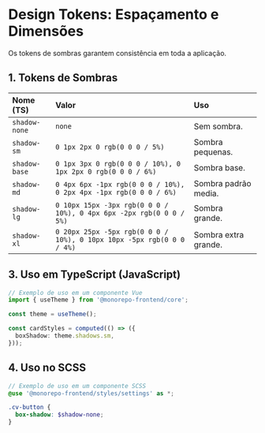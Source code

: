 # Design Tokens: Espaçamento e Dimensões

Os tokens de sombras garantem consistência em toda a aplicação.

## 1. Tokens de Sombras

| Nome (TS)     | Valor                                                                 | Uso                  |
| :------------ | :-------------------------------------------------------------------- | :------------------- |
| `shadow-none` | `none`                                                                | Sem sombra.          |
| `shadow-sm`   | `0 1px 2px 0 rgb(0 0 0 / 5%)`                                         | Sombra pequenas.     |
| `shadow-base` | `0 1px 3px 0 rgb(0 0 0 / 10%), 0 1px 2px 0 rgb(0 0 0 / 6%)`           | Sombra base.         |
| `shadow-md`   | `0 4px 6px -1px rgb(0 0 0 / 10%), 0 2px 4px -1px rgb(0 0 0 / 6%)`     | Sombra padrão media. |
| `shadow-lg`   | `0 10px 15px -3px rgb(0 0 0 / 10%), 0 4px 6px -2px rgb(0 0 0 / 5%)`   | Sombra grande.       |
| `shadow-xl`   | `0 20px 25px -5px rgb(0 0 0 / 10%), 0 10px 10px -5px rgb(0 0 0 / 4%)` | Sombra extra grande. |

## 3. Uso em TypeScript (JavaScript)

```typescript
// Exemplo de uso em um componente Vue
import { useTheme } from '@monorepo-frontend/core';

const theme = useTheme();

const cardStyles = computed(() => ({
  boxShadow: theme.shadows.sm,
}));
```

## 4. Uso no SCSS

```scss
// Exemplo de uso em um componente SCSS
@use '@monorepo-frontend/styles/settings' as *;

.cv-button {
  box-shadow: $shadow-none;
}
```
